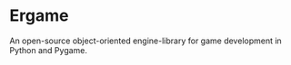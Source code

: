 Ergame
======

An open-source object-oriented engine-library for game development in Python and Pygame.
